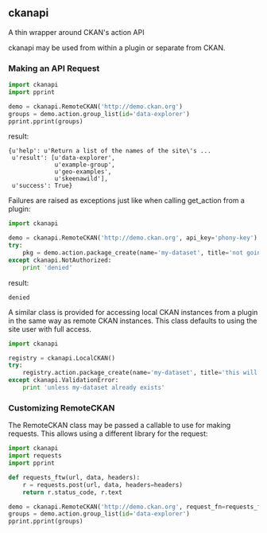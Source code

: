 ## ckanapi

A thin wrapper around CKAN's action API

ckanapi may be used from within a plugin or separate from CKAN.

### Making an API Request

```python
import ckanapi
import pprint

demo = ckanapi.RemoteCKAN('http://demo.ckan.org')
groups = demo.action.group_list(id='data-explorer')
pprint.pprint(groups)
```

result:

```
{u'help': u'Return a list of the names of the site\'s ...
 u'result': [u'data-explorer',
             u'example-group',
             u'geo-examples',
             u'skeenawild'],
 u'success': True}
```

Failures are raised as exceptions just like when calling get_action from a plugin:

```python
import ckanapi

demo = ckanapi.RemoteCKAN('http://demo.ckan.org', api_key='phony-key')
try:
    pkg = demo.action.package_create(name='my-dataset', title='not going to work')
except ckanapi.NotAuthorized:
    print 'denied'
```

result:

```
denied
```

A similar class is provided for accessing local CKAN instances from a plugin in
the same way as remote CKAN instances.  This class defaults to using the site
user with full access.

```python
import ckanapi

registry = ckanapi.LocalCKAN()
try:
    registry.action.package_create(name='my-dataset', title='this will work fine')
except ckanapi.ValidationError:
    print 'unless my-dataset already exists'
```

### Customizing RemoteCKAN

The RemoteCKAN class may be passed a callable to use for making requests.  This
allows using a different library for the request:

```python
import ckanapi
import requests
import pprint

def requests_ftw(url, data, headers):
    r = requests.post(url, data, headers=headers)
    return r.status_code, r.text

demo = ckanapi.RemoteCKAN('http://demo.ckan.org', request_fn=requests_ftw)
groups = demo.action.group_list(id='data-explorer')
pprint.pprint(groups)
```
